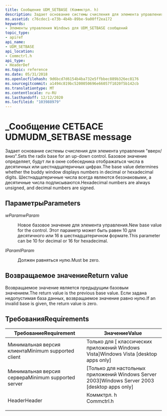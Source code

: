 ```yaml
---
title: Сообщение UDM_SETBASE (Коммктрл. h)
description: Задает основание системы счисления для элемента управления "вверх/вниз". Базовое значение определяет, будут ли в окне собеседника отображаться числа в десятичных или шестнадцатеричных цифрах. Шестнадцатеричные числа всегда являются беззнаковыми, а десятичные числа подписываются.
ms.assetid: c76cdec1-e73b-4b4b-89be-9a00ff2ea172
keywords:
- Элементы управления Windows для UDM_SETBASE сообщений
topic_type:
- apiref
api_name:
- UDM_SETBASE
api_location:
- Commctrl.h
api_type:
- HeaderDef
ms.topic: reference
ms.date: 05/31/2018
ms.openlocfilehash: 9d6bcd7d6154b4ba732e5ffbbec889b326ec8176
ms.sourcegitcommit: a1494c819bc5200050696e66057f1020f5b142cb
ms.translationtype: MT
ms.contentlocale: ru-RU
ms.lasthandoff: 12/12/2020
ms.locfileid: "103988979"
---
```

# <a name="udm_setbase-message"></a><span data-ttu-id="d2d1b-106">\_Сообщение СЕТБАСЕ UDM</span><span class="sxs-lookup"><span data-stu-id="d2d1b-106">UDM\_SETBASE message</span></span>

<span data-ttu-id="d2d1b-107">Задает основание системы счисления для элемента управления "вверх/вниз".</span><span class="sxs-lookup"><span data-stu-id="d2d1b-107">Sets the radix base for an up-down control.</span></span> <span data-ttu-id="d2d1b-108">Базовое значение определяет, будут ли в окне собеседника отображаться числа в десятичных или шестнадцатеричных цифрах.</span><span class="sxs-lookup"><span data-stu-id="d2d1b-108">The base value determines whether the buddy window displays numbers in decimal or hexadecimal digits.</span></span> <span data-ttu-id="d2d1b-109">Шестнадцатеричные числа всегда являются беззнаковыми, а десятичные числа подписываются.</span><span class="sxs-lookup"><span data-stu-id="d2d1b-109">Hexadecimal numbers are always unsigned, and decimal numbers are signed.</span></span>

## <a name="parameters"></a><span data-ttu-id="d2d1b-110">Параметры</span><span class="sxs-lookup"><span data-stu-id="d2d1b-110">Parameters</span></span>

<dl> <dt>

<span data-ttu-id="d2d1b-111">*wParam*</span><span class="sxs-lookup"><span data-stu-id="d2d1b-111">*wParam*</span></span> 
</dt> <dd>

<span data-ttu-id="d2d1b-112">Новое базовое значение для элемента управления.</span><span class="sxs-lookup"><span data-stu-id="d2d1b-112">New base value for the control.</span></span> <span data-ttu-id="d2d1b-113">Этот параметр может быть равен 10 для десятичного или 16 в шестнадцатеричном формате.</span><span class="sxs-lookup"><span data-stu-id="d2d1b-113">This parameter can be 10 for decimal or 16 for hexadecimal.</span></span>

</dd> <dt>

<span data-ttu-id="d2d1b-114">*lParam*</span><span class="sxs-lookup"><span data-stu-id="d2d1b-114">*lParam*</span></span> 
</dt> <dd><span data-ttu-id="d2d1b-115">Должен равняться нулю.</span><span class="sxs-lookup"><span data-stu-id="d2d1b-115">Must be zero.</span></span></dd> </dl>

## <a name="return-value"></a><span data-ttu-id="d2d1b-116">Возвращаемое значение</span><span class="sxs-lookup"><span data-stu-id="d2d1b-116">Return value</span></span>

<span data-ttu-id="d2d1b-117">Возвращаемое значение является предыдущим базовым значением.</span><span class="sxs-lookup"><span data-stu-id="d2d1b-117">The return value is the previous base value.</span></span> <span data-ttu-id="d2d1b-118">Если задана недопустимая база данных, возвращаемое значение равно нулю.</span><span class="sxs-lookup"><span data-stu-id="d2d1b-118">If an invalid base is given, the return value is zero.</span></span>

## <a name="requirements"></a><span data-ttu-id="d2d1b-119">Требования</span><span class="sxs-lookup"><span data-stu-id="d2d1b-119">Requirements</span></span>



| <span data-ttu-id="d2d1b-120">Требование</span><span class="sxs-lookup"><span data-stu-id="d2d1b-120">Requirement</span></span> | <span data-ttu-id="d2d1b-121">Значение</span><span class="sxs-lookup"><span data-stu-id="d2d1b-121">Value</span></span> |
|-------------------------------------|---------------------------------------------------------------------------------------|
| <span data-ttu-id="d2d1b-122">Минимальная версия клиента</span><span class="sxs-lookup"><span data-stu-id="d2d1b-122">Minimum supported client</span></span><br/> | <span data-ttu-id="d2d1b-123">Только для \[ классических приложений Windows Vista\]</span><span class="sxs-lookup"><span data-stu-id="d2d1b-123">Windows Vista \[desktop apps only\]</span></span><br/>                                        |
| <span data-ttu-id="d2d1b-124">Минимальная версия сервера</span><span class="sxs-lookup"><span data-stu-id="d2d1b-124">Minimum supported server</span></span><br/> | <span data-ttu-id="d2d1b-125">\[Только для настольных приложений Windows Server 2003\]</span><span class="sxs-lookup"><span data-stu-id="d2d1b-125">Windows Server 2003 \[desktop apps only\]</span></span><br/>                                  |
| <span data-ttu-id="d2d1b-126">Header</span><span class="sxs-lookup"><span data-stu-id="d2d1b-126">Header</span></span><br/>                   | <dl> <span data-ttu-id="d2d1b-127"><dt>Коммктрл. h</dt></span><span class="sxs-lookup"><span data-stu-id="d2d1b-127"><dt>Commctrl.h</dt></span></span> </dl> |



 

 





